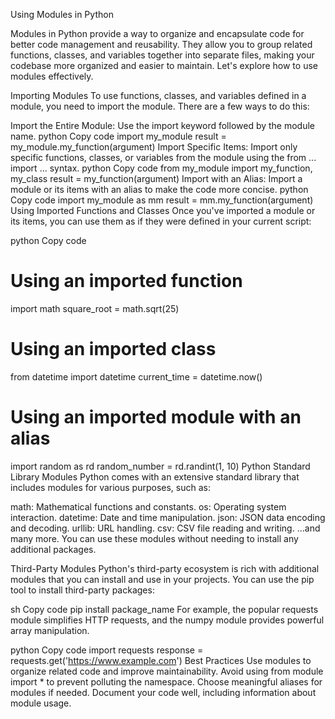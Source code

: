 Using Modules in Python

Modules in Python provide a way to organize and encapsulate code for better code management and reusability. They allow you to group related functions, classes, and variables together into separate files, making your codebase more organized and easier to maintain. Let's explore how to use modules effectively.

Importing Modules
To use functions, classes, and variables defined in a module, you need to import the module. There are a few ways to do this:

Import the Entire Module: Use the import keyword followed by the module name.
python
Copy code
import my_module
result = my_module.my_function(argument)
Import Specific Items: Import only specific functions, classes, or variables from the module using the from ... import ... syntax.
python
Copy code
from my_module import my_function, my_class
result = my_function(argument)
Import with an Alias: Import a module or its items with an alias to make the code more concise.
python
Copy code
import my_module as mm
result = mm.my_function(argument)
Using Imported Functions and Classes
Once you've imported a module or its items, you can use them as if they were defined in your current script:

python
Copy code
# Using an imported function
import math
square_root = math.sqrt(25)

# Using an imported class
from datetime import datetime
current_time = datetime.now()

# Using an imported module with an alias
import random as rd
random_number = rd.randint(1, 10)
Python Standard Library Modules
Python comes with an extensive standard library that includes modules for various purposes, such as:

math: Mathematical functions and constants.
os: Operating system interaction.
datetime: Date and time manipulation.
json: JSON data encoding and decoding.
urllib: URL handling.
csv: CSV file reading and writing.
...and many more.
You can use these modules without needing to install any additional packages.

Third-Party Modules
Python's third-party ecosystem is rich with additional modules that you can install and use in your projects. You can use the pip tool to install third-party packages:

sh
Copy code
pip install package_name
For example, the popular requests module simplifies HTTP requests, and the numpy module provides powerful array manipulation.

python
Copy code
import requests
response = requests.get('https://www.example.com')
Best Practices
Use modules to organize related code and improve maintainability.
Avoid using from module import * to prevent polluting the namespace.
Choose meaningful aliases for modules if needed.
Document your code well, including information about module usage.
